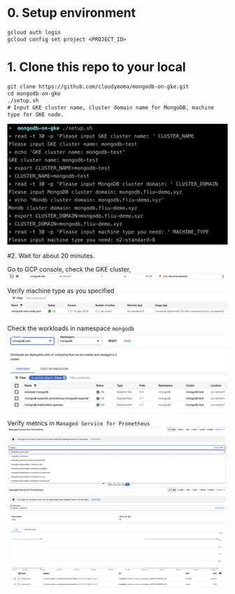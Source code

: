 # 0. Setup environment
```
gcloud auth login
gcloud config set project <PROJECT_ID>
```

# 1. Clone this repo to your local
```
git clone https://github.com/cloudymoma/mongodb-on-gke.git
cd mongodb-on-gke
./setup.sh
# Input GKE cluster name, cluster domain name for MongoDB, machine type for GKE node.
```
<img src="screenshot/1.png">

#2. Wait for about 20 minutes.

Go to GCP console, check the GKE cluster,
<img src="screenshot/2.png">

Verify machine type as you specified
<img src="screenshot/3.png">

Check the workloads in namespace `mongodb`
<img src="screenshot/4.png">

Verify metrics in `Managed Service for Prometheus`
<img src="screenshot/5.png">
<img src="screenshot/6.png">
